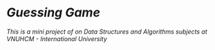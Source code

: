 # **_Guessing Game_**
_This is a mini project of on Data Structures and Algorithms subjects at VNUHCM - International University_
